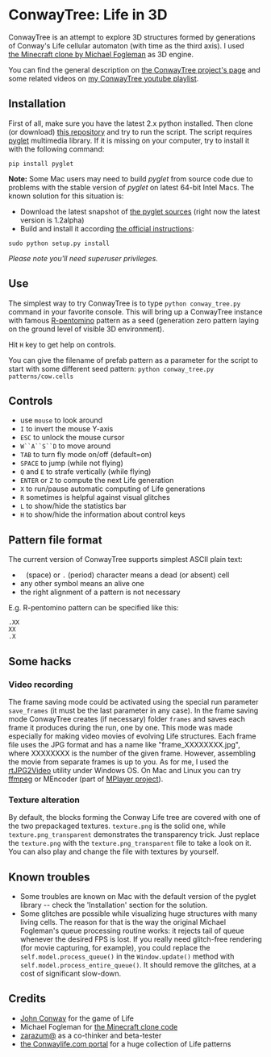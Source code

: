ConwayTree: Life in 3D
======================

ConwayTree is an attempt to explore 3D structures formed by generations of Conway's Life cellular automaton (with time as the third axis). I used [the Minecraft clone by Michael Fogleman](https://github.com/fogleman/Minecraft) as 3D engine.

You can find the general description on [the ConwayTree project's page](http://altsoph.com/projects/conwaytree/) and some related videos on [my ConwayTree youtube playlist](http://www.youtube.com/playlist?list=PLDpCMqzwZGlFhCfQLzHNfDwCJQiTHibeU).

Installation
------------

First of all, make sure you have the latest 2.x python installed. Then clone (or download) [this repository](https://github.com/altsoph/ConwayTree) and try to run the script. The script requires [pyglet](https://code.google.com/p/pyglet) multimedia library. If it is missing on your computer, try to install it with the following command:


```shell
pip install pyglet
```

**Note:** Some Mac users may need to build *pyglet* from source code due to problems with the stable version of *pyglet* on latest 64-bit Intel Macs. The known solution for this situation is:
* Download the latest snapshot of [the  pyglet sources](https://code.google.com/p/pyglet) (right now the latest version is 1.2alpha)
* Build and install it according [the official instructions](http://www.pyglet.org/doc/programming_guide/installing_using_setup_py.html):

```shell
sudo python setup.py install
```

*Please note you'll need superuser privileges.*

Use
---

The simplest way to try ConwayTree is to type `python conway_tree.py` command in your favorite console. This will bring up a ConwayTree instance with famous [R-pentomino](http://www.conwaylife.com/wiki/R-pentomino) pattern as a seed (generation zero pattern laying on the ground level of visible 3D environment). 

Hit `H` key to get help on controls.

You can give the filename of prefab pattern as a parameter for the script to start with some different seed pattern: `python conway_tree.py patterns/cow.cells`

Controls
--------
* use `mouse` to look around
* `I` to invert the mouse Y-axis
* `ESC` to unlock the mouse cursor
* `W``A``S``D` to move around
* `TAB` to turn fly mode on/off (default=on)
* `SPACE` to jump (while not flying)
* `Q` and `E` to strafe vertically (while flying)
* `ENTER` or `Z` to compute the next Life generation
* `X` to run/pause automatic computing of Life generations
* `R` sometimes is helpful against visual glitches
* `L` to show/hide the statistics bar
* `H` to show/hide the information about control keys

Pattern file format
-------------------
The current version of ConwayTree supports simplest ASCII plain text:

* ` ` (space) or `.` (period) character means a dead (or absent) cell 
* any other symbol means an alive one
* the right alignment of a pattern is not necessary

E.g. R-pentomino pattern can be specified like this: 
```
.XX
XX
.X
```

Some hacks
----------
### Video recording
The frame saving mode could be activated using the special run parameter `save_frames` (it must be the last parameter in any case). In the frame saving mode ConwayTree creates (if necessary) folder `frames` and saves each frame it produces during the run, one by one. This mode was made especially for making video movies of evolving Life structures.
Each frame file uses the JPG format and has a name like "frame_XXXXXXXX.jpg", where XXXXXXXX is the number of the given frame. However, assembling the movie from separate frames is up to you. As for me, I used the [rtJPG2Video](http://orbisvitae.com/software/rtjpg2video/) utility under Windows OS. On Mac and Linux you can try [ffmpeg](http://ffmpeg.org/) or MEncoder (part of [MPlayer project](http://www.mplayerhq.hu/design7/dload.html)). 

### Texture alteration
By default, the blocks forming the Conway Life tree are covered with one of the two prepackaged textures. 
`texture.png` is the solid one, while `texture.png_transparent` demonstrates the transparency trick. Just replace the `texture.png` with the `texture.png_transparent` file to take a look on it. You can also play and change the file with textures by yourself.

Known troubles
--------------
* Some troubles are known on Mac with the default version of the pyglet library -- check the 'Installation' section for the solution.
* Some glitches are possible while visualizing huge structures with many living cells. The reason for that is the way the original Michael Fogleman's queue processing routine works: it rejects tail of queue whenever the desired FPS is lost. If you really need glitch-free rendering (for movie capturing, for example), you could replace the `self.model.process_queue()` in the `Window.update()` method with `self.model.process_entire_queue()`. It should remove the glitches, at a cost of significant slow-down.

Credits
-------
* [John Conway](http://en.wikipedia.org/wiki/John_Horton_Conway) for the game of Life 
* Michael Fogleman for [the Minecraft clone code](https://github.com/fogleman/Minecraft) 
* [zarazum@](https://twitter.com/zarazum) as a co-thinker and beta-tester 
* [the Conwaylife.com portal](http://www.conwaylife.com/) for a huge collection of Life patterns
